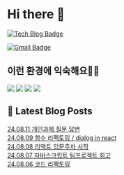 # Hi there 👋

[![Tech Blog Badge](http://img.shields.io/badge/tistory-black?style=flat-square&logo=Tistory&link=https://codingpracticenote.tistory.com/)](https://codingpracticenote.tistory.com/)
	
[![Gmail Badge](https://img.shields.io/badge/Gmail-d14836?style=flat-square&logo=Gmail&logoColor=white&link=mailto:tkdrnr1215@gmail.com)](mailto:tkdrnr1215@gmail.com)

## 이런 환경에 익숙해요✍🏼

<img src="https://img.shields.io/badge/CSS3-1572B6?style=flat-square&logo=CSS3&logoColor=white"/> </t>
<img src="https://img.shields.io/badge/HTML5-E34F26?style=flat-square&logo=HTML5&logoColor=white"/> 
<img src="https://img.shields.io/badge/JavaScript-F7DF1E?style=flat-square&logo=JavaScript&logoColor=white"/>
<img src="https://img.shields.io/badge/TypeScript-3178C6?style=flat-square&logo=TypeScript&logoColor=white"/>

## 📕 Latest Blog Posts

<a href=https://codingpracticenote.tistory.com/292>24.08.11 개인과제 질문 답변</a></br><a href=https://codingpracticenote.tistory.com/291>24.08.09 함수 리팩토링 / dialog in react</a></br><a href=https://codingpracticenote.tistory.com/290>24.08.08 리액트 입문주차 시작</a></br><a href=https://codingpracticenote.tistory.com/289>24.08.07 자바스크립트 팀프로젝트 회고</a></br><a href=https://codingpracticenote.tistory.com/288>24.08.06 코드 리팩토링</a></br>
